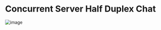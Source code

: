 # Concurrent Server Half Duplex Chat

![image](https://user-images.githubusercontent.com/76644058/213084216-7423932e-d1da-44b1-ab7c-3da7d757869a.png)
